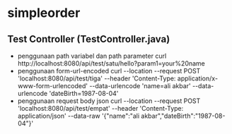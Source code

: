 # simpleorder
## Test Controller (TestController.java)
- penggunaan path variabel dan path parameter 
curl http://localhost:8080/api/test/satu/hello?param1=your%20name
- penggunaan form-url-encoded
curl --location --request POST 'localhost:8080/api/test/tiga' --header 'Content-Type: application/x-www-form-urlencoded' --data-urlencode 'name=ali akbar' --data-urlencode 'dateBirth=1987-08-04'
- penggunaan request body json
curl --location --request POST 'localhost:8080/api/test/empat' --header 'Content-Type: application/json' --data-raw '{"name":"ali akbar","dateBirth":"1987-08-04"}'